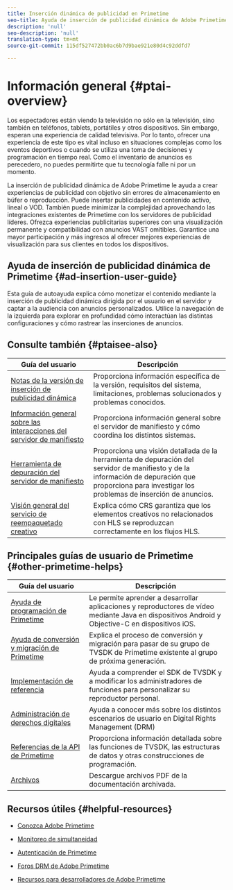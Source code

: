 ```yaml
---
title: Inserción dinámica de publicidad en Primetime
seo-title: Ayuda de inserción de publicidad dinámica de Adobe Primetime
description: 'null'
seo-description: 'null'
translation-type: tm+mt
source-git-commit: 115df527472bb0ac6b7d9bae921e80d4c92ddfd7

---
```



# Información general {#ptai-overview}

Los espectadores están viendo la televisión no sólo en la televisión, sino también en teléfonos, tablets, portátiles y otros dispositivos. Sin embargo, esperan una experiencia de calidad televisiva. Por lo tanto, ofrecer una experiencia de este tipo es vital incluso en situaciones complejas como los eventos deportivos o cuando se utiliza una toma de decisiones y programación en tiempo real. Como el inventario de anuncios es perecedero, no puedes permitirte que tu tecnología falle ni por un momento.

La inserción de publicidad dinámica de Adobe Primetime le ayuda a crear experiencias de publicidad con objetivo sin errores de almacenamiento en búfer o reproducción. Puede insertar publicidades en contenido activo, lineal o VOD. También puede minimizar la complejidad aprovechando las integraciones existentes de Primetime con los servidores de publicidad líderes. Ofrezca experiencias publicitarias superiores con una visualización permanente y compatibilidad con anuncios VAST omitibles. Garantice una mayor participación y más ingresos al ofrecer mejores experiencias de visualización para sus clientes en todos los dispositivos.

## Ayuda de inserción de publicidad dinámica de Primetime {#ad-insertion-user-guide}

Esta guía de autoayuda explica cómo monetizar el contenido mediante la inserción de publicidad dinámica dirigida por el usuario en el servidor y captar a la audiencia con anuncios personalizados. Utilice la navegación de la izquierda para explorar en profundidad cómo interactúan las distintas configuraciones y cómo rastrear las inserciones de anuncios.

## Consulte también {#ptaisee-also}

| Guía del usuario | Descripción |
|---|---|
| [Notas de la versión de inserción de publicidad dinámica](../release-notes/ptai-19x-release-notes.md) | Proporciona información específica de la versión, requisitos del sistema, limitaciones, problemas solucionados y problemas conocidos. |
| [Información general sobre las interacciones del servidor de manifiesto](msapi-topics/ms-overview.md) | Proporciona información general sobre el servidor de manifiesto y cómo coordina los distintos sistemas. |
| [Herramienta de depuración del servidor de manifiesto](manifest-server-debugging-tool.md) | Proporciona una visión detallada de la herramienta de depuración del servidor de manifiesto y de la información de depuración que proporciona para investigar los problemas de inserción de anuncios. |
| [Visión general del servicio de reempaquetado creativo](creative-repackaging-service/crs-overview.md) | Explica cómo CRS garantiza que los elementos creativos no relacionados con HLS se reproduzcan correctamente en los flujos HLS. |

## Principales guías de usuario de Primetime {#other-primetime-helps}

| Guía del usuario | Descripción |
|---|---|
| [Ayuda de programación de Primetime](../programming/home.md) | Le permite aprender a desarrollar aplicaciones y reproductores de vídeo mediante Java en dispositivos Android y Objective-C en dispositivos iOS. |
| [Ayuda de conversión y migración de Primetime](../migration-guides/home.md) | Explica el proceso de conversión y migración para pasar de su grupo de TVSDK de Primetime existente al grupo de próxima generación. |
| [Implementación de referencia](../android-reference-implementation/home.md) | Ayuda a comprender el SDK de TVSDK y a modificar los administradores de funciones para personalizar su reproductor personal. |
| [Administración de derechos digitales](../digital-rights-management/home.md) | Ayuda a conocer más sobre los distintos escenarios de usuario en Digital Rights Management (DRM) |
| [Referencias de la API de Primetime](../reference/api-references.md) | Proporciona información detallada sobre las funciones de TVSDK, las estructuras de datos y otras construcciones de programación. |
| [Archivos](https://helpx.adobe.com/primetime/archives.html) | Descargue archivos PDF de la documentación archivada. |

## Recursos útiles {#helpful-resources}

* [Conozca Adobe Primetime](https://www.adobe.com/in/marketing/primetime.html)

* [Monitoreo de simultaneidad](https://tve.helpdocsonline.com/concurrency-monitoring-introduction)

* [Autenticación de Primetime](https://tve.helpdocsonline.com/home)

* [Foros DRM de Adobe Primetime](https://forums.adobe.com/community/adobe_access)

* [Recursos para desarrolladores de Adobe Primetime](https://www.adobe.com/devnet/primetime.html)